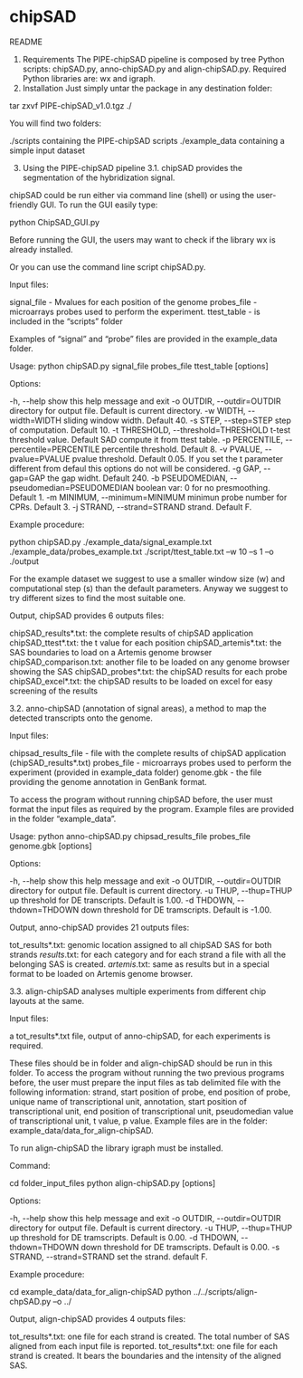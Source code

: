 # chipSAD
README

1.	Requirements
The PIPE-chipSAD pipeline is composed by tree Python scripts: chipSAD.py, anno-chipSAD.py and align-chipSAD.py.  Required Python libraries are: wx and igraph.
2.	Installation
Just simply untar the package in any destination folder:

tar zxvf PIPE-chipSAD_v1.0.tgz ./

You will find two folders:

./scripts	containing the PIPE-chipSAD scripts
./example_data  containing a simple input dataset

3.	Using the PIPE-chipSAD pipeline
3.1.	chipSAD provides the segmentation of the hybridization signal.

chipSAD could be run either via command line (shell) or using the user-friendly GUI. To run the GUI easily type:

python ChipSAD_GUI.py

Before running the GUI, the users may want to check if the library wx is already installed.

Or you can use the command line script chipSAD.py.

Input files: 

signal_file - Mvalues for each position of the genome
probes_file - microarrays probes used to perform the experiment.
ttest_table - is included in the “scripts” folder

Examples of “signal” and “probe” files are provided in the example_data folder. 

Usage: python chipSAD.py signal_file probes_file ttest_table [options]

Options:

  -h, --help            show this help message and exit
  -o OUTDIR, --outdir=OUTDIR
                        directory for output file. Default is current
                        directory.
  -w WIDTH, --width=WIDTH
                        sliding window width. Default 40.
  -s STEP, --step=STEP  step of computation. Default 10.
  -t THRESHOLD, --threshold=THRESHOLD
                        t-test threshold value. Default SAD compute it from
                        ttest table.
  -p PERCENTILE, --percentile=PERCENTILE
                        percentile threshold. Default 8.
  -v PVALUE, --pvalue=PVALUE
                        pvalue threshold. Default 0.05. If you set the t
                        parameter different from defaul this options do not
                        will be considered.
  -g GAP, --gap=GAP     the gap widht. Default 240.
  -b PSEUDOMEDIAN, --pseudomedian=PSEUDOMEDIAN
                        boolean var: 0 for no presmoothing. Default 1.
  -m MINIMUM, --minimum=MINIMUM
                        minimun probe number for CPRs. Default 3.
  -j STRAND, --strand=STRAND
                        strand. Default F.


Example procedure:

python chipSAD.py ./example_data/signal_example.txt ./example_data/probes_example.txt ./script/ttest_table.txt –w 10 –s 1 –o ./output

For the example dataset we suggest to use a smaller window size (w) and computational step (s) than the default parameters. Anyway we suggest to try different sizes to find the most suitable one.

Output, chipSAD provides 6 outputs files:

chipSAD_results*.txt: the complete results of chipSAD application
chipSAD_ttest*.txt: the t value for each position
chipSAD_artemis*.txt: the SAS boundaries to load on a Artemis genome browser
chipSAD_comparison.txt: another file to be loaded on any genome browser showing the SAS
chipSAD_probes*.txt: the chipSAD results for each probe
chipSAD_excel*.txt: the chipSAD results to be loaded on excel for easy screening of the results


3.2.	anno-chipSAD (annotation of signal areas), a method to map the detected transcripts onto the genome.

Input files: 

chipsad_results_file - file with the complete results of chipSAD application (chipSAD_results*.txt)
probes_file - microarrays probes used to perform the experiment (provided in example_data folder)
 genome.gbk - the file providing the genome annotation in GenBank format.  

To access the program without running chipSAD before, the user must format the input files as required by the program. Example files are provided in the folder “example_data”. 

Usage: python anno-chipSAD.py chipsad_results_file probes_file genome.gbk [options]


Options:

  -h, --help            show this help message and exit
  -o OUTDIR, --outdir=OUTDIR
                        directory for output file. Default is current
                        directory.
  -u THUP, --thup=THUP  up threshold for DE transcripts. Default is 1.00.
  -d THDOWN, --thdown=THDOWN
                        down threshold for DE tramscripts. Default is -1.00.


Output, anno-chipSAD provides 21 outputs files:

tot_results*.txt: genomic location assigned to all chipSAD SAS for both strands
*_results_*.txt: for each category and for each strand a file with all the belonging SAS is created.
*_artemis_*.txt: same as results but in a special format to be loaded on Artemis genome browser.


3.3.	align-chipSAD analyses multiple experiments from different chip layouts at the same.

Input files: 

a  tot_results*.txt file, output of anno-chipSAD, for each experiments is required. 

These files should be in folder and align-chipSAD should be run in this folder.  To access the program without running the two previous programs before, the user must prepare the input files as tab delimited file with the following information: strand, start position of probe, end position of probe, unique name of transcriptional unit, annotation, start position of transcriptional unit, end position of transcriptional unit, pseudomedian value of transcriptional unit, t value, p value.  Example files are in the folder: example_data/data_for_align-chipSAD.

To run align-chipSAD the library igraph must be installed.

Command: 

cd folder_input_files
python align-chipSAD.py [options]


Options:

  -h, --help            show this help message and exit
  -o OUTDIR, --outdir=OUTDIR
                        directory for output file. Default is current
                        directory.
  -u THUP, --thup=THUP  up threshold for DE tramscripts. Default is 0.00.
  -d THDOWN, --thdown=THDOWN
                        down threshold for DE tramscripts. Default is 0.00.
  -s STRAND, --strand=STRAND
                        set the strand. default F.


Example procedure:

cd example_data/data_for_align-chipSAD
python ../../scripts/align-chpSAD.py –o ../

Output, align-chipSAD provides 4 outputs files:

tot_results*.txt: one file for each strand is created. The total number of SAS aligned from each input file is reported.
tot_results*.txt: one file for each strand is created. It bears the boundaries and the intensity of the aligned SAS.
